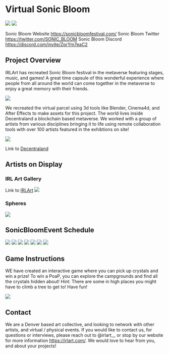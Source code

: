 # Virtual Sonic Bloom
![](https://i.imgur.com/vrGXlVu.png)
![](https://i.imgur.com/Z66zgN7.png)

Sonic Bloom Website https://sonicbloomfestival.com/
Sonic Bloom Twitter https://twitter.com/SONIC_BLOOM
Sonic Bloom Discord https://discord.com/invite/ZprYm7eaC2

## Project Overview
IRLArt has recreated Sonic Bloom festival in the metaverse featuring stages, music, and games! A great time capsule of this wonderful experience where people from all around the world can come together in the metaverse to enjoy a great memory with their friends.

![](https://i.imgur.com/kVnb2m2.png)

We recreated the virtual parcel using 3d tools like Blender, Cinema4d, and After Effects to make assets for this project. The world lives inside Decentraland a blockchain based metaverse. We worked with a group of artists from various disciplines bringing it to life using remote collaboration tools with over 100 artists featured in the exhibtions on site! 

![](https://i.imgur.com/q3xe9XS.png)

Link to [Decentraland](https://decentraland.org/)

## Artists on Display


### IRL Art Gallery
Link to [IRLArt](https://irlart.com/)
![](https://i.imgur.com/DqOYDnw.png)


### Spheres
![](https://i.imgur.com/35nJU2H.png)


## SonicBloomEvent Schedule
![](https://i.imgur.com/2faGXBh.png)
![](https://i.imgur.com/tvkGcJs.jpg)
![](https://i.imgur.com/44fbJbK.jpg)
![](https://i.imgur.com/iz340qq.jpg)
![](https://i.imgur.com/r9HcnrA.jpg)
![](https://i.imgur.com/ueEU02b.jpg)
![](https://i.imgur.com/FfXUa4j.jpg)


## Game Instructions
WE have created an interactive game where you can pick up crystals and win a prize! To win a PoaP, you can explore the campgrounds and find all the crystals hidden about! Hint: There are some in high places you might have to climb a tree to get to! Have fun!

![](https://i.imgur.com/qTlAKuC.png)

## Contact
We are a Denver based art collective, and looking to network with other artists, and virtual / physical events. If you would like to contact us, for questions or interviews, please reach out to @irlart__ or stop by our website for more information https://irlart.com/. We would love to hear from you, and about your projects!






